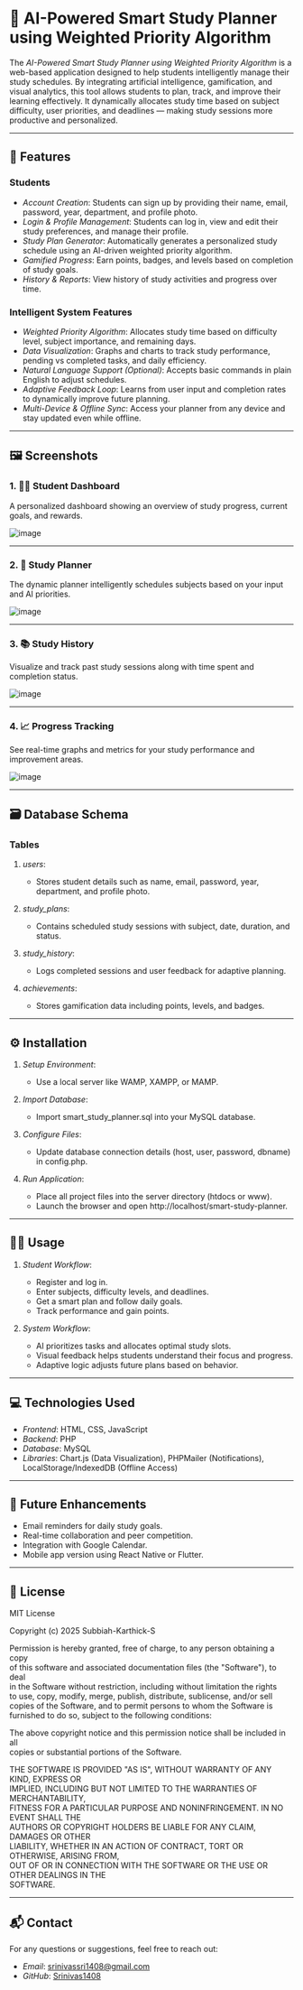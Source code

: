 # 📘 AI-Powered Smart Study Planner using Weighted Priority Algorithm

The *AI-Powered Smart Study Planner using Weighted Priority Algorithm* is a web-based application designed to help students intelligently manage their study schedules. By integrating artificial intelligence, gamification, and visual analytics, this tool allows students to plan, track, and improve their learning effectively. It dynamically allocates study time based on subject difficulty, user priorities, and deadlines — making study sessions more productive and personalized.

---

## 🚀 Features

### Students
- *Account Creation*: Students can sign up by providing their name, email, password, year, department, and profile photo.
- *Login & Profile Management*: Students can log in, view and edit their study preferences, and manage their profile.
- *Study Plan Generator*: Automatically generates a personalized study schedule using an AI-driven weighted priority algorithm.
- *Gamified Progress*: Earn points, badges, and levels based on completion of study goals.
- *History & Reports*: View history of study activities and progress over time.

### Intelligent System Features
- *Weighted Priority Algorithm*: Allocates study time based on difficulty level, subject importance, and remaining days.
- *Data Visualization*: Graphs and charts to track study performance, pending vs completed tasks, and daily efficiency.
- *Natural Language Support (Optional)*: Accepts basic commands in plain English to adjust schedules.
- *Adaptive Feedback Loop*: Learns from user input and completion rates to dynamically improve future planning.
- *Multi-Device & Offline Sync*: Access your planner from any device and stay updated even while offline.

---

## 🖼 Screenshots

### 1. 🧑‍🎓 Student Dashboard
A personalized dashboard showing an overview of study progress, current goals, and rewards.

![image](https://github.com/user-attachments/assets/b8a39757-eddf-4267-b9e9-20b38f9ef228)


---

### 2. 📅 Study Planner
The dynamic planner intelligently schedules subjects based on your input and AI priorities.

![image](https://github.com/user-attachments/assets/8176f50e-c91f-4288-8ec4-ae922f1284d3)


---

### 3. 📚 Study History
Visualize and track past study sessions along with time spent and completion status.

![image](https://github.com/user-attachments/assets/e1353f59-cb06-408d-b8fe-c0603a54e0c1)


---

### 4. 📈 Progress Tracking
See real-time graphs and metrics for your study performance and improvement areas.

![image](https://github.com/user-attachments/assets/c005f2ba-ac4e-4c0c-b607-08441aba3872)


---

## 🗃 Database Schema

### Tables
1. *users*:
   - Stores student details such as name, email, password, year, department, and profile photo.

2. *study_plans*:
   - Contains scheduled study sessions with subject, date, duration, and status.

3. *study_history*:
   - Logs completed sessions and user feedback for adaptive planning.

4. *achievements*:
   - Stores gamification data including points, levels, and badges.

---

## ⚙ Installation

1. *Setup Environment*:
   - Use a local server like WAMP, XAMPP, or MAMP.

2. *Import Database*:
   - Import smart_study_planner.sql into your MySQL database.

3. *Configure Files*:
   - Update database connection details (host, user, password, dbname) in config.php.

4. *Run Application*:
   - Place all project files into the server directory (htdocs or www).
   - Launch the browser and open http://localhost/smart-study-planner.

---

## 🧑‍💻 Usage

1. *Student Workflow*:
   - Register and log in.
   - Enter subjects, difficulty levels, and deadlines.
   - Get a smart plan and follow daily goals.
   - Track performance and gain points.

2. *System Workflow*:
   - AI prioritizes tasks and allocates optimal study slots.
   - Visual feedback helps students understand their focus and progress.
   - Adaptive logic adjusts future plans based on behavior.

---

## 💻 Technologies Used

- *Frontend*: HTML, CSS, JavaScript
- *Backend*: PHP
- *Database*: MySQL
- *Libraries*: Chart.js (Data Visualization), PHPMailer (Notifications), LocalStorage/IndexedDB (Offline Access)

---

## 🔮 Future Enhancements

- Email reminders for daily study goals.
- Real-time collaboration and peer competition.
- Integration with Google Calendar.
- Mobile app version using React Native or Flutter.

---

## 📜 License

MIT License

Copyright (c) 2025 Subbiah-Karthick-S

Permission is hereby granted, free of charge, to any person obtaining a copy  
of this software and associated documentation files (the "Software"), to deal  
in the Software without restriction, including without limitation the rights  
to use, copy, modify, merge, publish, distribute, sublicense, and/or sell  
copies of the Software, and to permit persons to whom the Software is  
furnished to do so, subject to the following conditions:

The above copyright notice and this permission notice shall be included in all  
copies or substantial portions of the Software.

THE SOFTWARE IS PROVIDED "AS IS", WITHOUT WARRANTY OF ANY KIND, EXPRESS OR  
IMPLIED, INCLUDING BUT NOT LIMITED TO THE WARRANTIES OF MERCHANTABILITY,  
FITNESS FOR A PARTICULAR PURPOSE AND NONINFRINGEMENT. IN NO EVENT SHALL THE  
AUTHORS OR COPYRIGHT HOLDERS BE LIABLE FOR ANY CLAIM, DAMAGES OR OTHER  
LIABILITY, WHETHER IN AN ACTION OF CONTRACT, TORT OR OTHERWISE, ARISING FROM,  
OUT OF OR IN CONNECTION WITH THE SOFTWARE OR THE USE OR OTHER DEALINGS IN THE  
SOFTWARE.

---

## 📬 Contact

For any questions or suggestions, feel free to reach out:

- *Email*: [srinivassri1408@gmail.com](mailto:srinivassri1408@gmail.com)  
- *GitHub*: [Srinivas1408](https://github.com/Srinivas1408)

